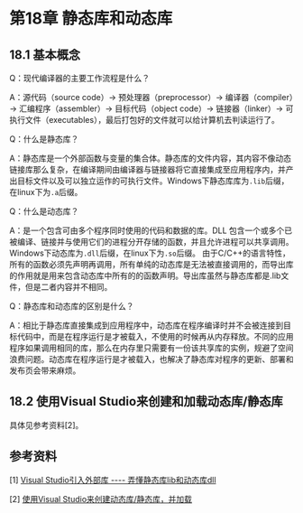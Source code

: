 # 第18章 静态库和动态库

## 18.1 基本概念

Q：现代编译器的主要工作流程是什么？

A：源代码（source code）→ 预处理器（preprocessor）→ 编译器（compiler）→ 汇编程序（assembler）→ 目标代码（object code）→ 链接器（linker）→ 可执行文件（executables），最后打包好的文件就可以给计算机去判读运行了。

Q：什么是静态库？

A：静态库是一个外部函数与变量的集合体。静态库的文件内容，其内容不像动态链接库那么复杂，在编译期间由编译器与链接器将它直接集成至应用程序内，并产出目标文件以及可以独立运作的可执行文件。Windows下静态库库为`.lib`后缀，在linux下为`.a`后缀。

Q：什么是动态库？

A：是一个包含可由多个程序同时使用的代码和数据的库。DLL 包含一个或多个已被编译、链接并与使用它们的进程分开存储的函数，并且允许进程可以共享调用。Windows下动态库为`.dll`后缀，在linux下为`.so`后缀。
由于C/C++的语言特性，所有的函数必须先声明再调用，所有单纯的动态库是无法被直接调用的，而导出库的作用就是用来包含动态库中所有的的函数声明。导出库虽然与静态库都是.lib文件，但是二者内容并不相同。

Q：静态库和动态库的区别是什么？

A：相比于静态库直接集成到应用程序中，动态库在程序编译时并不会被连接到目标代码中，而是在程序运行是才被载入，不使用的时候再从内存释放。不同的应用程序如果调用相同的库，那么在内存里只需要有一份该共享库的实例，规避了空间浪费问题。动态库在程序运行是才被载入，也解决了静态库对程序的更新、部署和发布页会带来麻烦。

## 18.2 使用Visual Studio来创建和加载动态库/静态库

具体见参考资料[2]。

## 参考资料

[1] [Visual Studio引入外部库 ---- 弄懂静态库lib和动态库dll](https://blog.csdn.net/qq_39630587/article/details/92797349)

[2] [使用Visual Studio来创建动态库/静态库，并加载](https://blog.csdn.net/bjbz_cxy/article/details/80569154)

